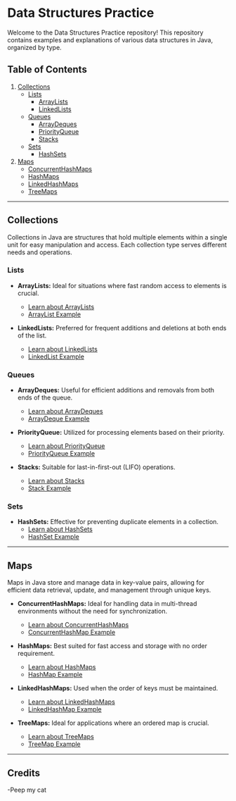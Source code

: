 # Data Structures Practice

Welcome to the Data Structures Practice repository! This repository contains examples and explanations of various data structures in Java, organized by type.

## Table of Contents

1. [Collections](Collections/Collections-README.md)
    - [Lists](Collections/Lists/Lists-README.md)
        - [ArrayLists](Collections/Lists/ArrayLists/ArrayLists-README.md)
        - [LinkedLists](Collections/Lists/LinkedLists/LinkedLists-README.md)
    - [Queues](Collections/Queues/Queues-README.md)
        - [ArrayDeques](Collections/Queues/ArrayDeques/ArrayDeques-README.md)
        - [PriorityQueue](Collections/Queues/PriorityQueue/PriorityQueue-README.md)
        - [Stacks](Collections/Queues/Stacks/Stacks-README.md)
    - [Sets](Collections/Sets/Sets-README.md)
        - [HashSets](Collections/Sets/HashSets/HashSets-README.md)
2. [Maps](Maps/Maps-README.md)
    - [ConcurrentHashMaps](Maps/ConcurrentHashMaps/ConcurrentHashMaps-README.md)
    - [HashMaps](Maps/HashMaps/HashMaps-README.md)
    - [LinkedHashMaps](Maps/LinkedHashMaps/LinkedHashMaps-README.md)
    - [TreeMaps](Maps/TreeMaps/TreeMaps-README.md)

---

## Collections

Collections in Java are structures that hold multiple elements within a single unit for easy manipulation and access. Each collection type serves different needs and operations.

### Lists

- **ArrayLists:** Ideal for situations where fast random access to elements is crucial.
  - [Learn about ArrayLists](Collections/Lists/ArrayLists/ArrayLists-README.md)
  - [ArrayList Example](Collections/Lists/ArrayLists/ArrayListExample.java)

- **LinkedLists:** Preferred for frequent additions and deletions at both ends of the list.
  - [Learn about LinkedLists](Collections/Lists/LinkedLists/LinkedLists-README.md)
  - [LinkedList Example](Collections/Lists/LinkedLists/LinkedListExample.java)

### Queues

- **ArrayDeques:** Useful for efficient additions and removals from both ends of the queue.
  - [Learn about ArrayDeques](Collections/Queues/ArrayDeques/ArrayDeques-README.md)
  - [ArrayDeque Example](Collections/Queues/ArrayDeques/ArrayDequeExample.java)

- **PriorityQueue:** Utilized for processing elements based on their priority.
  - [Learn about PriorityQueue](Collections/Queues/PriorityQueue/PriorityQueue-README.md)
  - [PriorityQueue Example](Collections/Queues/PriorityQueue/PriorityQueueExample.java)

- **Stacks:** Suitable for last-in-first-out (LIFO) operations.
  - [Learn about Stacks](Collections/Queues/Stacks/Stacks-README.md)
  - [Stack Example](Collections/Queues/Stacks/StackExample.java)

### Sets

- **HashSets:** Effective for preventing duplicate elements in a collection.
  - [Learn about HashSets](Collections/Sets/HashSets/HashSets-README.md)
  - [HashSet Example](Collections/Sets/HashSets/HashSetExample.java)

---

## Maps

Maps in Java store and manage data in key-value pairs, allowing for efficient data retrieval, update, and management through unique keys.

- **ConcurrentHashMaps:** Ideal for handling data in multi-thread environments without the need for synchronization.
  - [Learn about ConcurrentHashMaps](Maps/ConcurrentHashMaps/ConcurrentHashMaps-README.md)
  - [ConcurrentHashMap Example](Maps/ConcurrentHashMaps/ConcurrentHashMapExample.java)

- **HashMaps:** Best suited for fast access and storage with no order requirement.
  - [Learn about HashMaps](Maps/HashMaps/HashMaps-README.md)
  - [HashMap Example](Maps/HashMaps/HashMapExample.java)

- **LinkedHashMaps:** Used when the order of keys must be maintained.
  - [Learn about LinkedHashMaps](Maps/LinkedHashMaps/LinkedHashMaps-README.md)
  - [LinkedHashMap Example](Maps/LinkedHashMaps/LinkedHashMapExample.java)

- **TreeMaps:** Ideal for applications where an ordered map is crucial.
  - [Learn about TreeMaps](Maps/TreeMaps/TreeMaps-README.md)
  - [TreeMap Example](Maps/TreeMaps/TreeMapExample.java)

---

## Credits

-Peep my cat